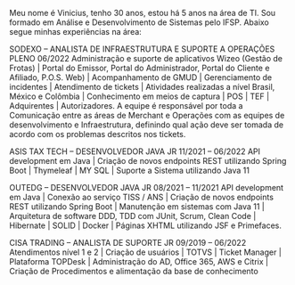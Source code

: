 Meu nome é Vinicius, tenho 30 anos, estou há 5 anos na área de TI.
Sou formado em Análise e Desenvolvimento de Sistemas pelo IFSP.
Abaixo segue minhas experiências na área:

SODEXO – ANALISTA DE INFRAESTRUTURA E SUPORTE A OPERAÇÕES PLENO 
06/2022 
Administração e suporte de aplicativos Wizeo (Gestão de Frotas) | 
Portal do Emissor, Portal do Administrador, Portal do Cliente e Afiliado, 
P.O.S. Web) | Acompanhamento de GMUD | Gerenciamento de 
incidentes | Atendimento de tickets | Atividades realizadas a nível 
Brasil, México e Colômbia | Conhecimento em meios de captura | POS 
| TEF | Adquirentes | Autorizadores. A equipe é responsável por toda a 
Comunicação entre as áreas de Merchant e Operações com as 
equipes de desenvolvimento e Infraestrutura, definindo qual ação deve 
ser tomada de acordo com os problemas descritos nos tickets. 
 
ASIS TAX TECH – DESENVOLVEDOR JAVA JR 
11/2021 – 06/2022 
API development em Java |  Criação de novos endpoints REST 
utilizando Spring Boot | Thymeleaf | MY SQL | Suporte a Sistema 
utilizando Java 11 
 
OUTEDG – DESENVOLVEDOR JAVA JR 
08/2021 – 11/2021 
API development em Java | Conexão ao serviço TISS / ANS | Criação 
de novos endpoints REST utilizando Spring Boot | Manutenção em 
sistemas com Java 11 | Arquitetura de software DDD, TDD com JUnit, 
Scrum, Clean Code | Hibernate | SOLID | Docker | Páginas XHTML 
utilizando JSF e Primefaces. 
 
CISA TRADING – ANALISTA DE SUPORTE JR 
09/2019 – 06/2022 
Atendimentos nível 1 e 2 | Criação de usuários | TOTVS | Ticket 
Manager | Plataforma TOPDesk | Administração do AD, Office 365, 
AWS e Citrix | Criação de Procedimentos e alimentação da base de 
conhecimento 
